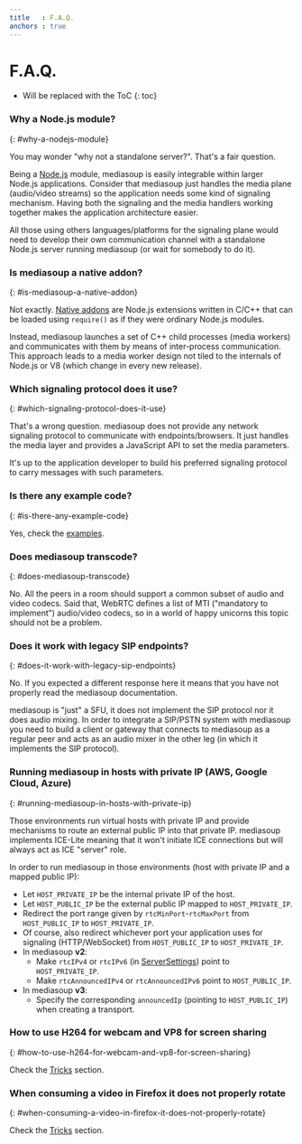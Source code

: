 ```yaml
---
title   : F.A.Q.
anchors : true
---
```



# F.A.Q.

* Will be replaced with the ToC
{: toc}


### Why a Node.js module?
{: #why-a-nodejs-module}

You may wonder "why not a standalone server?". That's a fair question.

Being a [Node.js](https://nodejs.org) module, mediasoup is easily integrable within larger Node.js applications. Consider that mediasoup just handles the media plane (audio/video streams) so the application needs some kind of signaling mechanism. Having both the signaling and the media handlers working together makes the application architecture easier.

All those using others languages/platforms for the signaling plane would need to develop their own communication channel with a standalone Node.js server running mediasoup (or wait for somebody to do it).


### Is mediasoup a native addon?
{: #is-mediasoup-a-native-addon}

Not exactly. [Native addons](https://nodejs.org/api/addons.html) are Node.js extensions written in C/C++ that can be loaded using `require()` as if they were ordinary Node.js modules.

Instead, mediasoup launches a set of C++ child processes (media workers) and communicates with them by means of inter-process communication. This approach leads to a media worker design not tiled to the internals of Node.js or V8 (which change in every new release).


### Which signaling protocol does it use?
{: #which-signaling-protocol-does-it-use}

That's a wrong question. mediasoup does not provide any network signaling protocol to communicate with endpoints/browsers. It just handles the media layer and provides a JavaScript API to set the media parameters.

It's up to the application developer to build his preferred signaling protocol to carry messages with such parameters.


### Is there any example code?
{: #is-there-any-example-code}

Yes, check the [examples](/documentation/examples/).


### Does mediasoup transcode?
{: #does-mediasoup-transcode}

No. All the peers in a room should support a common subset of audio and video codecs. Said that, WebRTC defines a list of MTI ("mandatory to implement") audio/video codecs, so in a world of happy unicorns this topic should not be a problem.


### Does it work with legacy SIP endpoints?
{: #does-it-work-with-legacy-sip-endpoints}

No. If you expected a different response here it means that you have not properly read the mediasoup documentation.

mediasoup is "just" a SFU, it does not implement the SIP protocol nor it does audio mixing. In order to integrate a SIP/PSTN system with mediasoup you need to build a client or gateway that connects to mediasoup as a regular peer and acts as an audio mixer in the other leg (in which it implements the SIP protocol).


### Running mediasoup in hosts with private IP (AWS, Google Cloud, Azure)
{: #running-mediasoup-in-hosts-with-private-ip}

Those environments run virtual hosts with private IP and provide mechanisms to route an external public IP into that private IP. mediasoup implements ICE-Lite meaning that it won't initiate ICE connections but will always act as ICE "server" role.

In order to run mediasoup in those environments (host with private IP and a mapped public IP):

* Let `HOST_PRIVATE_IP` be the internal private IP of the host.
* Let `HOST_PUBLIC_IP` be the external public IP mapped to `HOST_PRIVATE_IP`.
* Redirect the port range given by `rtcMinPort`-`rtcMaxPort` from `HOST_PUBLIC_IP` to `HOST_PRIVATE_IP`.
* Of course, also redirect whichever port your application uses for signaling (HTTP/WebSocket) from `HOST_PUBLIC_IP` to `HOST_PRIVATE_IP`.
* In mediasoup **v2**:
   * Make `rtcIPv4` or `rtcIPv6` (in [ServerSettings](/documentation/v2/mediasoup/api/#Server-ServerSettings)) point to `HOST_PRIVATE_IP`.
   * Make `rtcAnnouncedIPv4` or `rtcAnnouncedIPv6` point to `HOST_PUBLIC_IP`.
* In mediasoup **v3**:
   * Specify the corresponding `announcedIp` (pointing to `HOST_PUBLIC_IP`) when creating a transport.

### How to use H264 for webcam and VP8 for screen sharing
{: #how-to-use-h264-for-webcam-and-vp8-for-screen-sharing}

Check the [Tricks](/documentation/v3/tricks/#using-a-different-video-codec-in-each-producer) section.

### When consuming a video in Firefox it does not properly rotate
{: #when-consuming-a-video-in-firefox-it-does-not-properly-rotate}

Check the [Tricks](/documentation/v3/tricks/#rtp-capabilities-filtering) section.
